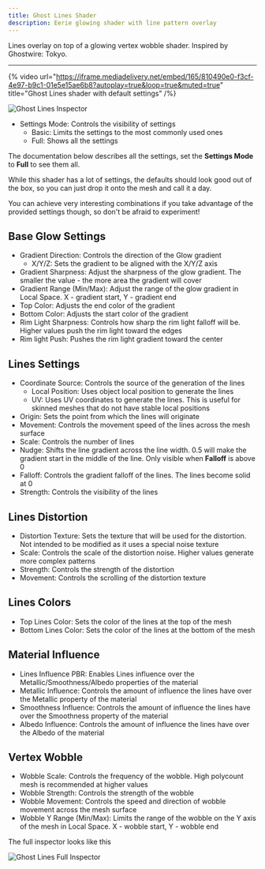 ```yaml
---
title: Ghost Lines Shader
description: Eerie glowing shader with line pattern overlay
---
```


Lines overlay on top of a glowing vertex wobble shader. Inspired by Ghostwire: Tokyo.

---

{% video url="https://iframe.mediadelivery.net/embed/165/810490e0-f3cf-4e97-b9c1-01e5e15ae6b8?autoplay=true&loop=true&muted=true" title="Ghost Lines shader with default settings" /%}

![Ghost Lines Inspector](/img/docs/vfx/ghost-lines/ghost-lines-inspector.png "Ghost Lines Inspector")

- Settings Mode: Controls the visibility of settings
  - Basic: Limits the settings to the most commonly used ones
  - Full: Shows all the settings

The documentation below describes all the settings, set the **Settings Mode** to **Full** to see them all.

While this shader has a lot of settings, the defaults should look good out of the box, so you can just drop it onto the mesh and call it a day.

You can achieve very interesting combinations if you take advantage of the provided settings though, so don't be afraid to experiment!

## Base Glow Settings

- Gradient Direction: Controls the direction of the Glow gradient
  - X/Y/Z: Sets the gradient to be aligned with the X/Y/Z axis
- Gradient Sharpness: Adjust the sharpness of the glow gradient. The smaller the value - the more area the gradient will cover
- Gradient Range (Min/Max): Adjust the range of the glow gradient in Local Space. X - gradient start, Y - gradient end
- Top Color: Adjusts the end color of the gradient
- Bottom Color: Adjusts the start color of the gradient
- Rim Light Sharpness: Controls how sharp the rim light falloff will be. Higher values push the rim light toward the edges
- Rim light Push: Pushes the rim light gradient toward the center

## Lines Settings

- Coordinate Source: Controls the source of the generation of the lines
  - Local Position: Uses object local position to generate the lines
  - UV: Uses UV coordinates to generate the lines. This is useful for skinned meshes that do not have stable local positions
- Origin: Sets the point from which the lines will originate
- Movement: Controls the movement speed of the lines across the mesh surface
- Scale: Controls the number of lines
- Nudge: Shifts the line gradient across the line width. 0.5 will make the gradient start in the middle of the line. Only visible when **Falloff** is above 0
- Falloff: Controls the gradient falloff of the lines. The lines become solid at 0
- Strength: Controls the visibility of the lines

## Lines Distortion

- Distortion Texture: Sets the texture that will be used for the distortion. Not intended to be modified as it uses a special noise texture
- Scale: Controls the scale of the distortion noise. Higher values generate more complex patterns
- Strength: Controls the strength of the distortion
- Movement: Controls the scrolling of the distortion texture

## Lines Colors

- Top Lines Color: Sets the color of the lines at the top of the mesh
- Bottom Lines Color: Sets the color of the lines at the bottom of the mesh

## Material Influence

- Lines Influence PBR: Enables Lines influence over the Metallic/Smoothness/Albedo properties of the material
- Metallic Influence: Controls the amount of influence the lines have over the Metallic property of the material
- Smoothness Influence: Controls the amount of influence the lines have over the Smoothness property of the material
- Albedo Influence: Controls the amount of influence the lines have over the Albedo of the material

## Vertex Wobble

- Wobble Scale: Controls the frequency of the wobble. High polycount mesh is recommended at higher values
- Wobble Strength: Controls the strength of the wobble
- Wobble Movement: Controls the speed and direction of wobble movement across the mesh surface
- Wobble Y Range (Min/Max): Limits the range of the wobble on the Y axis of the mesh in Local Space. X - wobble start, Y - wobble end


The full inspector looks like this

![Ghost Lines Full Inspector](/img/docs/vfx/ghost-lines/ghost-lines-inspector-full.png "Ghost Lines Full Inspector")